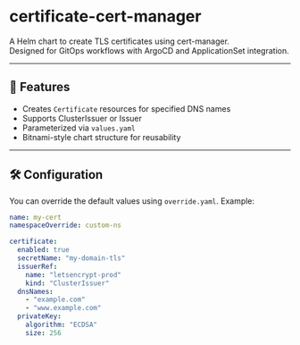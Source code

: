 # certificate-cert-manager

A Helm chart to create TLS certificates using cert-manager.  
Designed for GitOps workflows with ArgoCD and ApplicationSet integration.

---

## 📌 Features

- Creates `Certificate` resources for specified DNS names
- Supports ClusterIssuer or Issuer
- Parameterized via `values.yaml`
- Bitnami-style chart structure for reusability

---

## 🛠️ Configuration

You can override the default values using `override.yaml`. Example:

```yaml
name: my-cert
namespaceOverride: custom-ns

certificate:
  enabled: true
  secretName: "my-domain-tls"
  issuerRef:
    name: "letsencrypt-prod"
    kind: "ClusterIssuer"
  dnsNames:
    - "example.com"
    - "www.example.com"
  privateKey:
    algorithm: "ECDSA"
    size: 256
```